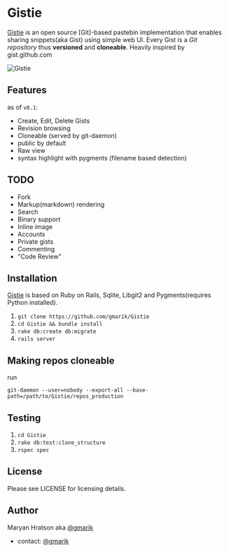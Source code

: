 Gistie
================

[Gistie] is an open source [Git]-based pastebin implementation that enables sharing snippets(aka Gist) using simple web UI.
Every Gist is a *Git repository* thus **versioned** and **cloneable**. Heavily inspired by gist.github.com

![Gistie](https://lh6.googleusercontent.com/-0uLEFS1ZVK8/UJ_g9D96qqI/AAAAAAAAHpE/L7rAklsb9Fw/s819/gitsy.png)

Features
---------------

as of `v0.1`:

- Create, Edit, Delete Gists
- Revision browsing
- Cloneable (served by git-daemon)
- public by default
- Raw view
- syntax highlight with pygments (filename based detection)



TODO
---------------

- Fork
- Markup(markdown) rendering
- Search
- Binary support
- Inline image
- Accounts
- Private gists
- Commenting
- "Code Review"


Installation
---------------

[Gistie] is based on Ruby on Rails, Sqlite, Libgit2 and Pygments(requires Python installed).


1. `git clone https://github.com/gmarik/Gistie` 
2. `cd Gistie && bundle install`
3. `rake db:create db:migrate`
4. `rails server`


Making repos cloneable
--------------


run

    git-daemon --user=nobody --export-all --base-path=/path/to/Gistie/repos_production



Testing
---------------

1. `cd Gistie`
2. `rake db:test:clone_structure`
3. `rspec spec`


License
---------------

Please see LICENSE for licensing details.


Author
---------------

Maryan Hratson aka [@gmarik](http://github.com/gmarik)

- contact: [@gmarik](http://twitter.com/gmarik)

[Gistie]:http://github.com/gmarik/Gistie

